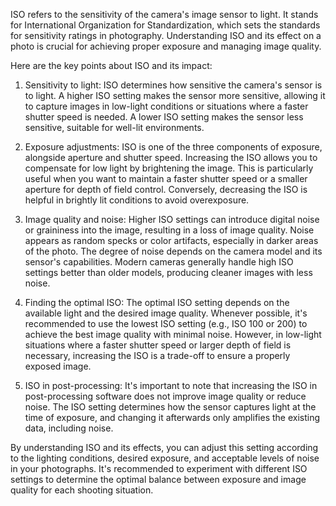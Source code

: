 ISO refers to the sensitivity of the camera's image sensor to light. It stands for International Organization for Standardization, which sets the standards for sensitivity ratings in photography. Understanding ISO and its effect on a photo is crucial for achieving proper exposure and managing image quality.

Here are the key points about ISO and its impact:

1. Sensitivity to light: ISO determines how sensitive the camera's sensor is to light. A higher ISO setting makes the sensor more sensitive, allowing it to capture images in low-light conditions or situations where a faster shutter speed is needed. A lower ISO setting makes the sensor less sensitive, suitable for well-lit environments.

2. Exposure adjustments: ISO is one of the three components of exposure, alongside aperture and shutter speed. Increasing the ISO allows you to compensate for low light by brightening the image. This is particularly useful when you want to maintain a faster shutter speed or a smaller aperture for depth of field control. Conversely, decreasing the ISO is helpful in brightly lit conditions to avoid overexposure.

3. Image quality and noise: Higher ISO settings can introduce digital noise or graininess into the image, resulting in a loss of image quality. Noise appears as random specks or color artifacts, especially in darker areas of the photo. The degree of noise depends on the camera model and its sensor's capabilities. Modern cameras generally handle high ISO settings better than older models, producing cleaner images with less noise.

4. Finding the optimal ISO: The optimal ISO setting depends on the available light and the desired image quality. Whenever possible, it's recommended to use the lowest ISO setting (e.g., ISO 100 or 200) to achieve the best image quality with minimal noise. However, in low-light situations where a faster shutter speed or larger depth of field is necessary, increasing the ISO is a trade-off to ensure a properly exposed image.

5. ISO in post-processing: It's important to note that increasing the ISO in post-processing software does not improve image quality or reduce noise. The ISO setting determines how the sensor captures light at the time of exposure, and changing it afterwards only amplifies the existing data, including noise.

By understanding ISO and its effects, you can adjust this setting according to the lighting conditions, desired exposure, and acceptable levels of noise in your photographs. It's recommended to experiment with different ISO settings to determine the optimal balance between exposure and image quality for each shooting situation.